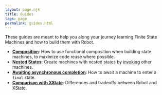 ```yaml
---
layout: page.njk
title: Guides
tags: page
permalink: guides.html
---
```


These guides are meant to help you along your journey learning Finite State Machines and how to build them with Robot.

* __[Composition](./guides/composition.html)__: How to use functional composition when building state machines, to maximize code reuse where possible.
* __[Nested States](./guides/nested-states.html)__: Create machines with nested states by [invoking](./api/invoke.html) other machines.
* __[Awaiting asynchronous completion](./guides/awaiting-asynchronous-execution.html)__: How to await a machine to enter a `final` state.
* __[Comparison with XState](./guides/comparison-with-xstate.html)__: Differences and tradeoffs between Robot and [XState](https://xstate.js.org).
